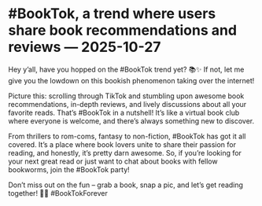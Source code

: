 # #BookTok, a trend where users share book recommendations and reviews — 2025-10-27

Hey y’all, have you hopped on the #BookTok trend yet? 📚✨ If not, let me give you the lowdown on this bookish phenomenon taking over the internet!

Picture this: scrolling through TikTok and stumbling upon awesome book recommendations, in-depth reviews, and lively discussions about all your favorite reads. That’s #BookTok in a nutshell! It’s like a virtual book club where everyone is welcome, and there’s always something new to discover.

From thrillers to rom-coms, fantasy to non-fiction, #BookTok has got it all covered. It’s a place where book lovers unite to share their passion for reading, and honestly, it’s pretty darn awesome. So, if you’re looking for your next great read or just want to chat about books with fellow bookworms, join the #BookTok party!

Don’t miss out on the fun – grab a book, snap a pic, and let’s get reading together! 📖💫 #BookTokForever